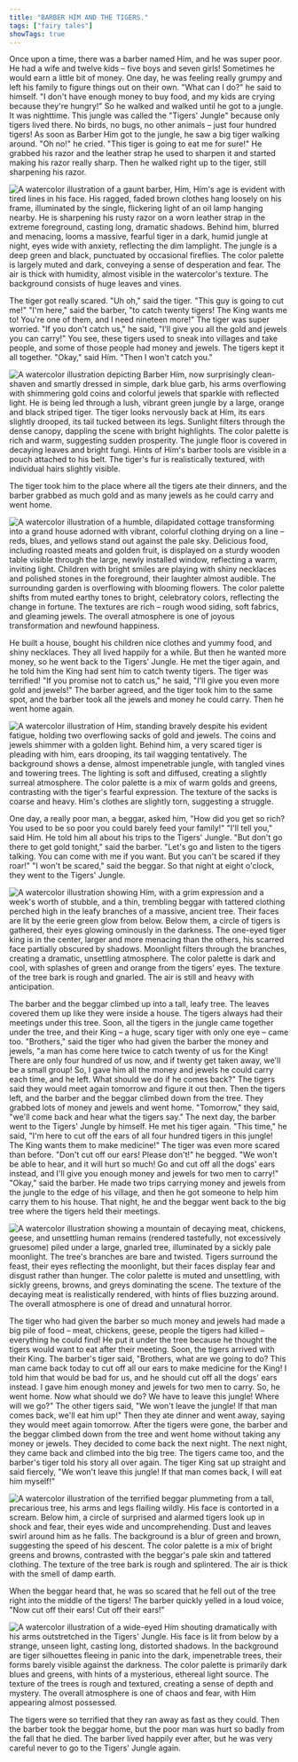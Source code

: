 ```yaml
---
title: "BARBER HÍM AND THE TIGERS."
tags: ["fairy tales"]
showTags: true
---
```


Once upon a time, there was a barber named Hím, and he was super poor. He had a wife and twelve kids – five boys and seven girls! Sometimes he would earn a little bit of money. One day, he was feeling really grumpy and left his family to figure things out on their own. "What can I do?" he said to himself. "I don't have enough money to buy food, and my kids are crying because they're hungry!" So he walked and walked until he got to a jungle. It was nighttime. This jungle was called the "Tigers' Jungle" because only tigers lived there. No birds, no bugs, no other animals – just four hundred tigers! As soon as Barber Hím got to the jungle, he saw a big tiger walking around. "Oh no!" he cried. "This tiger is going to eat me for sure!" He grabbed his razor and the leather strap he used to sharpen it and started making his razor really sharp. Then he walked right up to the tiger, still sharpening his razor.

![A watercolor illustration of a gaunt barber, Hím, Hím's age is evident with tired lines in his face. His ragged, faded brown clothes hang loosely on his frame, illuminated by the single, flickering light of an oil lamp hanging nearby. He is sharpening his rusty razor on a worn leather strap in the extreme foreground, casting long, dramatic shadows. Behind him, blurred and menacing, looms a massive, fearful tiger in a dark, humid jungle at night, eyes wide with anxiety, reflecting the dim lamplight. The jungle is a deep green and black, punctuated by occasional fireflies. The color palette is largely muted and dark, conveying a sense of desperation and fear. The air is thick with humidity, almost visible in the watercolor's texture. The background consists of huge leaves and vines.](/images/image_fairy-tales-barber-hm-and-the-tigers0.png)

The tiger got really scared. "Uh oh," said the tiger. "This guy is going to cut me!" "I'm here," said the barber, "to catch twenty tigers! The King wants me to! You're one of them, and I need nineteen more!" The tiger was super worried. "If you don't catch us," he said, "I'll give you all the gold and jewels you can carry!" You see, these tigers used to sneak into villages and take people, and some of those people had money and jewels. The tigers kept it all together. "Okay," said Hím. "Then I won't catch you."

![A watercolor illustration depicting Barber Hím, now surprisingly clean-shaven and smartly dressed in simple, dark blue garb, his arms overflowing with shimmering gold coins and colorful jewels that sparkle with reflected light. He is being led through a lush, vibrant green jungle by a large, orange and black striped tiger. The tiger looks nervously back at Hím, its ears slightly drooped, its tail tucked between its legs. Sunlight filters through the dense canopy, dappling the scene with bright highlights. The color palette is rich and warm, suggesting sudden prosperity. The jungle floor is covered in decaying leaves and bright fungi. Hints of Hím's barber tools are visible in a pouch attached to his belt. The tiger's fur is realistically textured, with individual hairs slightly visible.](/images/image_fairy-tales-barber-hm-and-the-tigers1.png)

The tiger took him to the place where all the tigers ate their dinners, and the barber grabbed as much gold and as many jewels as he could carry and went home.

![A watercolor illustration of a humble, dilapidated cottage transforming into a grand house adorned with vibrant, colorful clothing drying on a line – reds, blues, and yellows stand out against the pale sky. Delicious food, including roasted meats and golden fruit, is displayed on a sturdy wooden table visible through the large, newly installed window, reflecting a warm, inviting light. Children with bright smiles are playing with shiny necklaces and polished stones in the foreground, their laughter almost audible. The surrounding garden is overflowing with blooming flowers. The color palette shifts from muted earthy tones to bright, celebratory colors, reflecting the change in fortune. The textures are rich – rough wood siding, soft fabrics, and gleaming jewels. The overall atmosphere is one of joyous transformation and newfound happiness.](/images/image_fairy-tales-barber-hm-and-the-tigers2.png)

He built a house, bought his children nice clothes and yummy food, and shiny necklaces. They all lived happily for a while. But then he wanted more money, so he went back to the Tigers' Jungle. He met the tiger again, and he told him the King had sent him to catch twenty tigers. The tiger was terrified! "If you promise not to catch us," he said, "I'll give you even more gold and jewels!" The barber agreed, and the tiger took him to the same spot, and the barber took all the jewels and money he could carry. Then he went home again.

![A watercolor illustration of Hím, standing bravely despite his evident fatigue, holding two overflowing sacks of gold and jewels. The coins and jewels shimmer with a golden light. Behind him, a very scared tiger is pleading with him, ears drooping, its tail wagging tentatively. The background shows a dense, almost impenetrable jungle, with tangled vines and towering trees. The lighting is soft and diffused, creating a slightly surreal atmosphere. The color palette is a mix of warm golds and greens, contrasting with the tiger's fearful expression. The texture of the sacks is coarse and heavy. Hím's clothes are slightly torn, suggesting a struggle.](/images/image_fairy-tales-barber-hm-and-the-tigers4.png)

One day, a really poor man, a beggar, asked him, "How did you get so rich? You used to be so poor you could barely feed your family!" "I'll tell you," said Hím. He told him all about his trips to the Tigers' Jungle. "But don't go there to get gold tonight," said the barber. "Let's go and listen to the tigers talking. You can come with me if you want. But you can't be scared if they roar!" "I won't be scared," said the beggar. So that night at eight o'clock, they went to the Tigers' Jungle.

![A watercolor illustration showing Hím, with a grim expression and a week's worth of stubble, and a thin, trembling beggar with tattered clothing perched high in the leafy branches of a massive, ancient tree. Their faces are lit by the eerie green glow from below. Below them, a circle of tigers is gathered, their eyes glowing ominously in the darkness. The one-eyed tiger king is in the center, larger and more menacing than the others, his scarred face partially obscured by shadows. Moonlight filters through the branches, creating a dramatic, unsettling atmosphere. The color palette is dark and cool, with splashes of green and orange from the tigers' eyes. The texture of the tree bark is rough and gnarled. The air is still and heavy with anticipation.](/images/image_fairy-tales-barber-hm-and-the-tigers3.png)

The barber and the beggar climbed up into a tall, leafy tree. The leaves covered them up like they were inside a house. The tigers always had their meetings under this tree. Soon, all the tigers in the jungle came together under the tree, and their King – a huge, scary tiger with only one eye – came too. "Brothers," said the tiger who had given the barber the money and jewels, "a man has come here twice to catch twenty of us for the King! There are only four hundred of us now, and if twenty get taken away, we'll be a small group! So, I gave him all the money and jewels he could carry each time, and he left. What should we do if he comes back?" The tigers said they would meet again tomorrow and figure it out then. Then the tigers left, and the barber and the beggar climbed down from the tree. They grabbed lots of money and jewels and went home. "Tomorrow," they said, "we'll come back and hear what the tigers say." The next day, the barber went to the Tigers' Jungle by himself. He met his tiger again. "This time," he said, "I'm here to cut off the ears of all four hundred tigers in this jungle! The King wants them to make medicine!" The tiger was even more scared than before. "Don't cut off our ears! Please don't!" he begged. "We won't be able to hear, and it will hurt so much! Go and cut off all the dogs' ears instead, and I'll give you enough money and jewels for two men to carry!" "Okay," said the barber. He made two trips carrying money and jewels from the jungle to the edge of his village, and then he got someone to help him carry them to his house. That night, he and the beggar went back to the big tree where the tigers held their meetings.

![A watercolor illustration showing a mountain of decaying meat, chickens, geese, and unsettling human remains (rendered tastefully, not excessively gruesome) piled under a large, gnarled tree, illuminated by a sickly pale moonlight. The tree's branches are bare and twisted. Tigers surround the feast, their eyes reflecting the moonlight, but their faces display fear and disgust rather than hunger. The color palette is muted and unsettling, with sickly greens, browns, and greys dominating the scene. The texture of the decaying meat is realistically rendered, with hints of flies buzzing around. The overall atmosphere is one of dread and unnatural horror.](/images/image_fairy-tales-barber-hm-and-the-tigers5.png)

The tiger who had given the barber so much money and jewels had made a big pile of food – meat, chickens, geese, people the tigers had killed – everything he could find! He put it under the tree because he thought the tigers would want to eat after their meeting. Soon, the tigers arrived with their King. The barber's tiger said, "Brothers, what are we going to do? This man came back today to cut off all our ears to make medicine for the King! I told him that would be bad for us, and he should cut off all the dogs' ears instead. I gave him enough money and jewels for two men to carry. So, he went home. Now what should we do? We have to leave this jungle! Where will we go?" The other tigers said, "We won't leave the jungle! If that man comes back, we'll eat him up!" Then they ate dinner and went away, saying they would meet again tomorrow. After the tigers were gone, the barber and the beggar climbed down from the tree and went home without taking any money or jewels. They decided to come back the next night. The next night, they came back and climbed into the big tree. The tigers came too, and the barber's tiger told his story all over again. The tiger King sat up straight and said fiercely, "We won't leave this jungle! If that man comes back, I will eat him myself!"

![A watercolor illustration of the terrified beggar plummeting from a tall, precarious tree, his arms and legs flailing wildly. His face is contorted in a scream. Below him, a circle of surprised and alarmed tigers look up in shock and fear, their eyes wide and uncomprehending. Dust and leaves swirl around him as he falls. The background is a blur of green and brown, suggesting the speed of his descent. The color palette is a mix of bright greens and browns, contrasted with the beggar's pale skin and tattered clothing. The texture of the tree bark is rough and splintered. The air is thick with the smell of damp earth.](/images/image_fairy-tales-barber-hm-and-the-tigers6.png)

When the beggar heard that, he was so scared that he fell out of the tree right into the middle of the tigers! The barber quickly yelled in a loud voice, "Now cut off their ears! Cut off their ears!"

![A watercolor illustration of a wide-eyed Hím shouting dramatically with his arms outstretched in the Tigers' Jungle. His face is lit from below by a strange, unseen light, casting long, distorted shadows. In the background are tiger silhouettes fleeing in panic into the dark, impenetrable trees, their forms barely visible against the darkness. The color palette is primarily dark blues and greens, with hints of a mysterious, ethereal light source. The texture of the trees is rough and textured, creating a sense of depth and mystery. The overall atmosphere is one of chaos and fear, with Hím appearing almost possessed.](/images/image_fairy-tales-barber-hm-and-the-tigers7.png)

The tigers were so terrified that they ran away as fast as they could. Then the barber took the beggar home, but the poor man was hurt so badly from the fall that he died. The barber lived happily ever after, but he was very careful never to go to the Tigers' Jungle again.